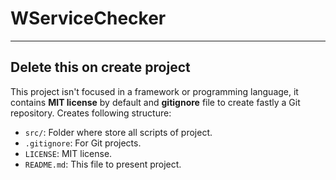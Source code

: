 # WServiceChecker

---
## Delete this on create project

This project isn't focused in a framework or programming language, it contains **MIT license** by default and **gitignore** file to create fastly a Git repository.
Creates following structure:
- `src/`: Folder where store all scripts of project.
- `.gitignore`: For Git projects.
- `LICENSE`: MIT license.
- `README.md`: This file to present project.

